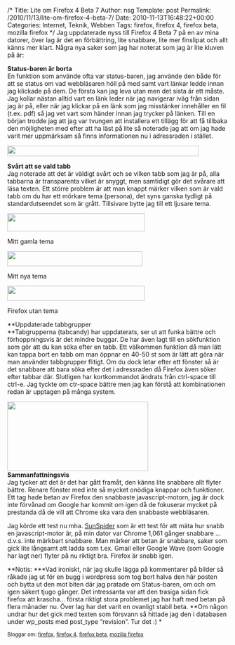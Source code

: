 /*
 Title: Lite om Firefox 4 Beta 7
 Author: nsg
 Template: post
 Permalink: /2010/11/13/lite-om-firefox-4-beta-7/
 Date: 2010-11-13T16:48:22+00:00
 Categories: Internet, Teknik, Webben
 Tags: firefox, firefox 4, firefox beta, mozilla firefox
*/
Jag uppdaterade nyss till Firefox 4 Beta 7 på en av mina datorer, över lag är det en förbättring, lite snabbare, lite mer finslipat och allt känns mer klart. Några nya saker som jag har noterat som jag är lite kluven på är:

**Status-baren är borta**  
En funktion som använde ofta var status-baren, jag använde den både för att se status om vad webbläsaren höll på med samt vart länkar ledde innan jag klickade på dem. De första kan jag leva utan men det sista är ett måste. Jag kollar nästan alltid vart en länk leder när jag navigerar iväg från sidan jag är på, eller när jag klickar på en länk som jag misstänker innehåller en fil (t.ex. pdf) så jag vet vart som händer innan jag trycker på länken. Till en början trodde jag att jag var tvungen att installera ett tillägg för att få tillbaka den möjligheten med efter att ha läst på lite så noterade jag att om jag hade varit mer uppmärksam så finns informationen nu i adressraden i stället.

[<img class="aligncenter size-full wp-image-867" title="ff4b7-status" src="http://cdn.junkpile.se/2010/11/ff4b7-status.png" alt="" width="436" height="24" />][1]

**Svårt att se vald tabb**  
Jag noterade att det är väldigt svårt och se vilken tabb som jag är på, alla tabbarna är transparenta vilket är snyggt, men samtidigt gör det svårare att läsa texten. Ett större problem är att man knappt märker vilken som är vald tabb om du har ett mörkare tema (persona), det syns ganska tydligt på standardutseendet som är grått. Tillsivare bytte jag till ett ljusare tema.

<div id="attachment_870" style="width: 324px" class="wp-caption aligncenter">
  <a href="http://cdn.junkpile.se/2010/11/ff4b7-tab1.png"><img class="size-full wp-image-870" title="ff4b7-tab1" src="http://cdn.junkpile.se/2010/11/ff4b7-tab1.png" alt="" width="314" height="41" /></a><p class="wp-caption-text">
    Mitt gamla tema
  </p>
</div>

<div id="attachment_868" style="width: 318px" class="wp-caption aligncenter">
  <a href="http://cdn.junkpile.se/2010/11/ff4b7-tab2.png"><img class="size-full wp-image-868" title="ff4b7-tab2" src="http://cdn.junkpile.se/2010/11/ff4b7-tab2.png" alt="" width="308" height="34" /></a><p class="wp-caption-text">
    Mitt nya tema
  </p>
</div>

<div id="attachment_869" style="width: 323px" class="wp-caption aligncenter">
  <a href="http://cdn.junkpile.se/2010/11/ff4b7-tab3.png"><img class="size-full wp-image-869" title="ff4b7-tab3" src="http://cdn.junkpile.se/2010/11/ff4b7-tab3.png" alt="" width="313" height="34" /></a><p class="wp-caption-text">
    Firefox utan tema
  </p>
</div>

**Uppdaterade tabbgrupper  
**Tabgrupperna (tabcandy) har uppdaterats, ser ut att funka bättre och förhoppningsvis är det mindre buggar. De har även lagt till en sökfunktion som gör att du kan söka efter en tabb. Ett välkommen funktion då man lätt kan tappa bort en tabb om man öppnar en 40-50 st som är lätt att göra när man använder tabbgrupper flitigt. Om du dock letar efter ett fönster så är det snabbare att bara söka efter det i adressraden då Firefox även söker efter tabbar där. Slutligen har kortkommandot ändrats från ctrl-space till ctrl-e. Jag tyckte om ctr-space bättre men jag kan förstå att kombinationen redan är upptagen på många system.

[][2][<img class="aligncenter size-full wp-image-872" title="ff4-sw-tab" src="http://cdn.junkpile.se/2010/11/ff4-sw-tab1.png" alt="" width="321" height="158" />][3]  
**Sammanfattningsvis**  
Jag tycker att det är det har gått framåt, den känns lite snabbare allt flyter bättre. Renare fönster med inte så mycket onödiga knappar och funktioner. Ett tag hade betan av Firefox den snabbaste javascript-motorn, jag är dock inte förvånad om Google har kommit om igen då de fokuserar mycket på prestanda då de vill att Chrome ska vara den snabbaste webbläsaren.

Jag körde ett test nu mha. [SunSpider][4] som är ett test för att mäta hur snabb en javascript-motor är, på min dator var Chrome 1,061 gånger snabbare &#8230; d.v.s. inte märkbart snabbare. Man märker att betan är snabbare, saker som gick lite långsamt att ladda som t.ex. Gmail eller Google Wave (som Google har lagt ner) flyter på nu riktigt bra. Firefox är snabb igen.

**Notis: ***Vad ironiskt, när jag skulle lägga på kommentarer på bilder så råkade jag ut för en bugg i wordpress som tog bort halva den här posten och bytta ut den mot biten där jag pratade om Status-baren, om och om igen säkert tjugo gånger. Det intressanta var att den trasiga sidan fick firefox att krascha&#8230; första riktigt stora problemet jag har haft med betan på flera månader nu. Över lag har det varit en ovanligt stabil beta. **Om någon undrar hur det gick med texten som försvann så hittade jag den i databasen under wp\_posts med post\_type &#8220;revision&#8221;. Tur det :) *

<small> <p class='technorati-tags'>
  Bloggar om: <a class='technorati-link' href='http://bloggar.se/om/firefox' rel='tag' target='_self'>firefox</a>, <a class='technorati-link' href='http://bloggar.se/om/firefox+4' rel='tag' target='_self'>firefox 4</a>, <a class='technorati-link' href='http://bloggar.se/om/firefox+beta' rel='tag' target='_self'>firefox beta</a>, <a class='technorati-link' href='http://bloggar.se/om/mozilla+firefox' rel='tag' target='_self'>mozilla firefox</a>
</p></small>

 [1]: http://cdn.junkpile.se/2010/11/ff4b7-status.png
 [2]: http://cdn.junkpile.se/2010/11/ff4-sw-tab.png
 [3]: http://cdn.junkpile.se/2010/11/ff4-sw-tab1.png
 [4]: http://www2.webkit.org/perf/sunspider/sunspider.html